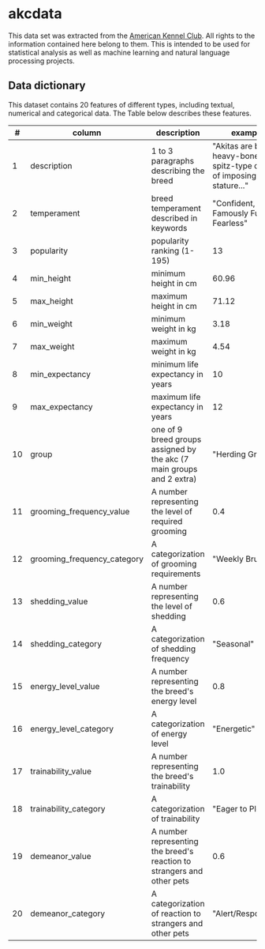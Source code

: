 # akcdata
This data set was extracted from the [American Kennel Club](https://www.akc.org/). All rights to the information contained here belong to them. This is intended to be used for statistical analysis as well as machine learning and natural language processing projects.

## Data dictionary

This dataset contains 20 features of different types, including textual, numerical and categorical data. The Table below describes these features.


|  #  | column | description | example |
| --- | ------ | ----------- | ------- |
|  1  | description | 1 to 3 paragraphs describing the breed | "Akitas are burly, heavy-boned spitz-type dogs of imposing stature..." |
|  2  | temperament | breed temperament described in keywords | "Confident, Famously Funny, Fearless" |
|  3  | popularity  | popularity ranking (1-195) | 13 |
|  4  | min_height  | minimum height in cm | 60.96 |
|  5  | max_height  | maximum height in cm | 71.12 |
|  6  | min_weight  | minimum weight in kg | 3.18 |
|  7  | max_weight  | maximum weight in kg | 4.54 |
|  8  | min_expectancy  | minimum life expectancy in years | 10 |
|  9  | max_expectancy  | maximum life expectancy in years | 12 |
|  10  | group  | one of 9 breed groups assigned by the akc (7 main groups and 2 extra) | "Herding Group" |
|  11  | grooming_frequency_value  | A number representing the level of required grooming | 0.4 |
|  12  | grooming_frequency_category  | A categorization of grooming requirements | "Weekly Brushing" |
|  13  | shedding_value  | A number representing the level of shedding | 0.6 |
|  14  | shedding_category  | A categorization of shedding frequency | "Seasonal" |
|  15  | energy_level_value  | A number representing the breed's energy level | 0.8 |
|  16  | energy_level_category  | A categorization of energy level | "Energetic" |
|  17  | trainability_value  | A number representing the breed's trainability | 1.0 |
|  18  | trainability_category  | A categorization of trainability | "Eager to Please" |
|  19  | demeanor_value  | A number representing the breed's reaction to strangers and other pets | 0.6 |
|  20  | demeanor_category  | A categorization of reaction to strangers and other pets | "Alert/Responsive" |
